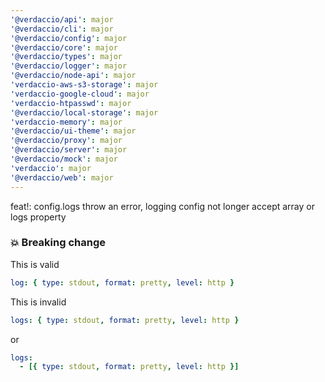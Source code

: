 ```yaml
---
'@verdaccio/api': major
'@verdaccio/cli': major
'@verdaccio/config': major
'@verdaccio/core': major
'@verdaccio/types': major
'@verdaccio/logger': major
'@verdaccio/node-api': major
'verdaccio-aws-s3-storage': major
'verdaccio-google-cloud': major
'verdaccio-htpasswd': major
'@verdaccio/local-storage': major
'verdaccio-memory': major
'@verdaccio/ui-theme': major
'@verdaccio/proxy': major
'@verdaccio/server': major
'@verdaccio/mock': major
'verdaccio': major
'@verdaccio/web': major
---
```


feat!: config.logs throw an error, logging config not longer accept array or logs property

### 💥 Breaking change

This is valid

```yaml
log: { type: stdout, format: pretty, level: http }
```

This is invalid

```yaml
logs: { type: stdout, format: pretty, level: http }
```

or

```yaml
logs:
  - [{ type: stdout, format: pretty, level: http }]
```
